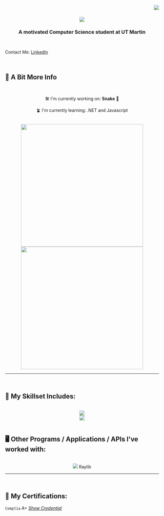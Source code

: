<img align="right" src="https://visitor-badge.laobi.icu/badge?page_id=josiahtripp.josiahtripp" />

<h1 align="center">
  <img src="https://readme-typing-svg.herokuapp.com/?font=Righteous&size=35&center=true&vCenter=true&width=500&height=70&duration=4000&lines=Hi+There!+👋;+I'm+Josiah+Tripp!;" />
</h1>

<h3 align = "center">A motivated Computer Science student at UT Martin</h3>
<br>
<p align="left">Contact Me: <a href ="https://www.linkedin.com/in/josiah-tripp/">LinkedIn</a></p>

<br>
<h2>🔎 A Bit More Info</h2>
<br>
<div align="center">

🛠️ I'm currently working on: **Snake** 🐍

🪴 I'm currently learning: .NET and Javascript

<br>
<img src="https://github-readme-stats.anuraghazra1.vercel.app/api?username=josiahtripp&show_icons=true&theme=nightowl" width="400"/>
<br>
<img src="https://github-readme-stats.vercel.app/api/top-langs?username=josiahtripp&langs_count=10&show_icons=true&locale=en&layout=compact&theme=nightowl&hide=html" width="400"/>

</div>
<hr>

<br>
<h2>🔧 My Skillset Includes:</h2>
<br>

<div align="center">
  <img src="https://skillicons.dev/icons?i=c,cpp,cs,py,html"/>
  <br>
  <img src="https://skillicons.dev/icons?i=blender,git,github,vscode,emacs,linux,ubuntu"/>
</div>
<br>
<h2>🖥️ Other Programs / Applications / APIs I've worked with:</h2>
<br>
<div align="center">
<img src="https://github.com/raysan5/raylib/blob/master/logo/raylib_64x64.png"/>
Raylib

</div>
<hr>

<br>

<h2>📃 My Certifications:</h2>

<div align="left">

  `Comptia` A+ <i><a href="https://www.credly.com/badges/40c48cd1-4179-4764-9f64-916190af429b/public_url">Show Credential</a></i>
</div>
